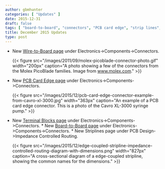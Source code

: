 ```yaml
---
author: gbmhunter
categories: [ "Updates" ]
date: 2015-12-31
draft: false
tags: [ "board-to-board", "connectors", "PCB card edge", "strip lines", "terminal blocks", "wire-to-board" ] 
title: December 2015 Updates
type: post
---
```


* New [Wire-to-Board page](/electronics/components/connectors/wire-to-board-wtb) under Electronics->Components->Connectors.  

    {{< figure src="/images/2011/09/molex-picoblade-connector-photo.gif" width="200px" caption="A photo showing a few of the connectors from the Molex PicoBlade families. Image from www.molex.com."  >}}  

* New [PCB Card Edge page](/electronics/components/connectors/pcb-card-edge) under Electronics->Components->Connectors.  

    {{< figure src="/images/2015/12/pcb-card-edge-connector-example-from-cavro-xl-3000.jpg" width="363px" caption="An example of a PCB card edge connector. This is a photo of the Cavro XL-3000 syringe pump."  >}}  

* New [Terminal Blocks page](/electronics/components/connectors/terminal-blocks) under Electronics->Components->Connectors.  * New [Board-to-Board page](/electronics/components/connectors/board-to-board) under Electronics->Components->Connectors.  * New Striplines page under PCB Design->Impedance Controlled Routing.  

    {{< figure src="/images/2015/12/edge-coupled-stripline-impedance-controlled-routing-diagram-with-dimensions.png" width="827px" caption="A cross-sectional diagram of a edge-coupled stripline, showing the common names for the dimensions."  >}}
